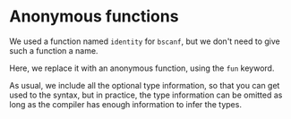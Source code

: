 # Anonymous functions

We used a function named `identity` for `bscanf`, but we don't need to give such a function a name.

Here, we replace it with an anonymous function, using the `fun` keyword.

As usual, we include all the optional type information, so that you can get used to the syntax, but in practice, the type information can be omitted as long as the compiler has enough information to infer the types.

